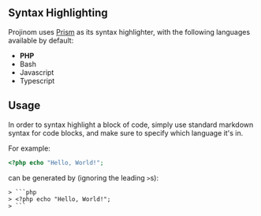 ## Syntax Highlighting
Projinom uses [Prism](https://prismjs.com) as its syntax highlighter, with the following languages available by default:

* __PHP__
* Bash
* Javascript
* Typescript

## Usage
In order to syntax highlight a block of code, simply use standard markdown syntax for code blocks,
and make sure to specify which language it's in.

For example:
```php
<?php echo "Hello, World!";
```
can be generated by (ignoring the leading `>`s):
````
> ```php
> <?php echo "Hello, World!";
> ```
````